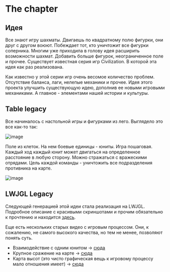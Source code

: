 # The chapter

## Идея

Все знают игру шахматы. Двигаешь по квадратному полю фигурки, они друг с другом воюют. Побеждает тот, кто
уничтожит все фигурки соперника. Многим уже приходила в голову идея расширить возможности шахмат. Добавить больше фигурок,
неограниченное поле и прочее. Существует известная серия игр Civilization. В которой эта идея как раз реализована.   
   
Как известно у этой серии игр очень весомое количество проблем. Отсутствие баланса, лаги, нелепые механики и прочее.
Идея этого проекта улучшить существующую идею, дополнив ее новыми игровыми механиками. А главное - элементами
нашей истории и культуры.

## Table legacy

Все начиналось с настольной игры и фигурками из лего.
Выглядело это все как-то так:

![image](https://user-images.githubusercontent.com/25401699/196188137-400acc5e-9541-4acd-8421-0e3029379d4f.png)

Поле из клеток. На нем боевые единицы - юниты. Игра пошаговая. Каждый ход каждый юнит может двигаться на определенное расстояние в любую сторону.
Можно стражаться с вражескими отрядами. Цель каждой команды - уничтожить все подразделения противника на карте.

![image](https://user-images.githubusercontent.com/25401699/196188846-de7f9479-3375-425e-b624-9b49532a40e4.png)

## LWJGL Legacy

Следующей генерацией этой идеи стала реализация на LWJGL.
Подробное описание с красивыми скриншотами и прочим обязательно к прочтению и находится [здесь](https://github.com/timattt/Project-LWJGL-gamedev).   
   
Еще есть нескольких старых видео с игровым процессом. Они, к сожалению, не самого высокого качества, но тем не менее, позволяют понять суть.

* Взаимодействие с одним юнитом -> [сюда](https://drive.google.com/file/d/1EhJuemoHtvkaaPzQCk-Z2E2-hoH-mZXr/view?usp=sharing)
* Крупное сражение на карте -> [сюда](https://drive.google.com/file/d/17PXtLe3wnGk6adKPmzLSv67v82kxCaAW/view?usp=sharing)
* Карта высот (это чисто графическая вещь к игровому процессу мало отношения имеет) -> [сюда](https://drive.google.com/file/d/1cxorvWd5aQwcF3mUXrIAvq97XFT6zcc3/view?usp=sharing)
